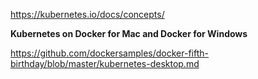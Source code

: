 https://kubernetes.io/docs/concepts/

<b>Kubernetes on Docker for Mac and Docker for Windows</b>

https://github.com/dockersamples/docker-fifth-birthday/blob/master/kubernetes-desktop.md
